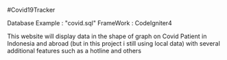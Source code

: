 #Covid19Tracker

Database Example : "covid.sql"
FrameWork : CodeIgniter4

This website will display data in the shape of graph on Covid Patient in Indonesia and abroad (but in this project i still using local data) with several additional features such as a hotline and others

